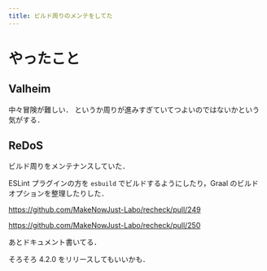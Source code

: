 ```yaml
---
title: ビルド周りのメンテをしてた
---
```


# やったこと

## Valheim

中々冒険が難しい．
というか周りが進みすぎていてつよいのではないかという気がする．

## ReDoS

ビルド周りをメンテナンスしていた．

ESLint プラグインの方を `esbuild` でビルドするようにしたり，Graal のビルドオプションを整理したりした．

<https://github.com/MakeNowJust-Labo/recheck/pull/249>

<https://github.com/MakeNowJust-Labo/recheck/pull/250>

あとドキュメント書いてる．

そろそろ 4.2.0 をリリースしてもいいかも．
